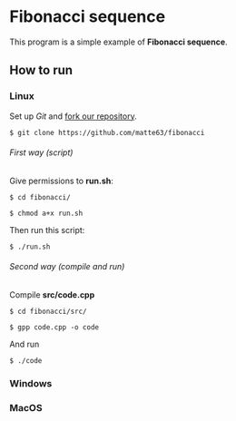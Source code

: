 # Fibonacci sequence

This program is a simple example of **Fibonacci sequence**.

## How to run

### Linux

  Set up _Git_ and [fork our repository](https://github.com/matte63/fibonacci).

    $ git clone https://github.com/matte63/fibonacci

###### First way (script)

  Give permissions to **run.sh**:

    $ cd fibonacci/

    $ chmod a+x run.sh

  Then run this script:

    $ ./run.sh

###### Second way (compile and run)

  Compile **src/code.cpp**

    $ cd fibonacci/src/

    $ gpp code.cpp -o code

  And run

    $ ./code

### Windows

### MacOS
